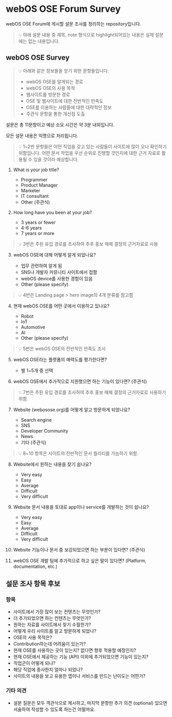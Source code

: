 # webOS OSE Forum Survey

webOS OSE Forum에 게시할 설문 조사를 정리하는 repository입니다.

> :bulb: 아래 설문 내용 중 제목, note 형식으로 highlight되어있는 내용은 실제 설문에는 없는 내용입니다.

## webOS OSE Survey

> :bulb: 아래와 같은 정보들을 얻기 위한 문항들입니다.
> - webOS OSE를 알게되는 경로
> - webOS OSE의 사용 목적
> - 웹사이트를 방문한 경로
> - OSE 및 웹사이트에 대한 전반적인 만족도
> - OSE를 이용하는 사람들에 대한 대략적인 정보
> - 주관식 문항을 통한 개선점 도출

설문은 총 11문항이고 예상 소요 시간은 약 3분 내외입니다.

모든 설문 내용은 익명으로 처리됩니다.

> :bulb: 1~2번 문항들은 어떤 직업을 갖고 있는 사람들이 사이트에 많이 오나 확인하기 위함입니다. 어떤 문서 작업을 우선 순위로 진행할 것인지에 대한 근거 자료로 활용될 수 있을 것이라 예상합니다.

1. What is your job title?
    - Programmer
    - Product Manager
    - Marketer
    - IT consultant
    - Other (주관식)

2. How long have you been at your job?
    - 3 years or fewer
    - 4-6 years
    - 7 years or more

> :bulb: 3번은 주된 유입 경로를 조사하여 추후 홍보 매체 결정의 근거자료로 사용

3. webOS OSE에 대해 어떻게 알게 되었나요?
    
    - 업무 관련하여 알게 됨
    - SNS나 개발자 커뮤니티 사이트에서 접함
    - webOS device를 사용한 경험이 있음
    - Other (please specify)

> :bulb: 4번은 Landing page > hero image의 4개 분류를 참고함

4. 현재 webOS OSE를 어떤 곳에서 이용하고 있나요?

    - Robot
    - IoT
    - Automotive
    - AI
    - Other (please specify)

> :bulb: 5번은 webOS OSE의 전반적인 만족도 조사

5. webOS OSE라는 플랫폼의 매력도를 평가한다면?

    - 별 1~5개 중 선택

6. webOS OSE에서 추가적으로 지원했으면 하는 기능이 있다면? (주관식)

> :bulb: 7번은 주된 유입 경로를 조사하여 추후 홍보 매체 결정의 근거자료로 사용하기 위함.

7. Website (webosose.org)를 어떻게 알고 방문하게 되었나요?

    - Search engine
    - SNS
    - Developer Community
    - News
    - 기타 (주관식)

> :bulb: 8~10 항목은 사이트의 전반적인 문서 퀄리티를 가늠하기 위함.

8. Website에서 원하는 내용을 찾기 쉽나요?
    - Very easy
    - Easy
    - Average
    - Difficult
    - Very difficult

9. Website 문서 내용을 토대로 app이나 service를 개발하는 것이 쉽나요?
    - Very easy
    - Easy
    - Average
    - Difficult
    - Very difficult

10. Website 기능이나 문서 중 보강되었으면 하는 부분이 있다면? (주관식)

11. webOS OSE 개발 팀에 추가적으로 하고 싶은 말이 있다면? (Platform, documentation, etc.)

## 설문 조사 항목 후보

### 항목

- 사이트에서 가장 많이 보는 컨텐츠는 무엇인가?
- 더 추가되었으면 하는 컨텐츠는 무엇인가?
- 원하는 자료를 사이트에서 찾기 수월한가?
- 어떻게 우리 사이트를 알고 방문하게 되었나?
- OSE의 사용 목적은?
- Contribution하는데 어려움이 있는가?
- 현재 OSE를 사용하는 곳이 있는지? 없다면 향후 적용할 예정인지?
- 현재 OSE에서 제공하는 기능 (API) 이외에 추가되었으면 기능이 있는지?
- 직업군이 어떻게 되나?
- 해당 직업에 종사한지 얼마나 되었나?
- 사이트의 내용을 보고 유용한 앱이나 서비스를 만드는 난이도는 어떤가?

### 기타 의견

- 설문 질문은 모두 객관식으로 제시하고, 마지막 문항만 추가 의견 (optional) 있으면 서술하여 작성할 수 있도록 하는건 어떨까요. 